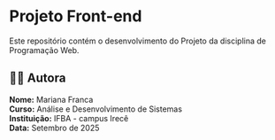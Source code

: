 # Projeto Front-end

Este repositório contém o desenvolvimento do Projeto da disciplina de Programação Web.

## 👩‍💻 Autora

**Nome:** Mariana Franca  
**Curso:** Análise e Desenvolvimento de Sistemas  
**Instituição:** IFBA - campus Irecê   
**Data:** Setembro de 2025  


